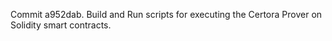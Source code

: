 Commit a952dab.                    Build and Run scripts for executing the Certora Prover on Solidity smart contracts.